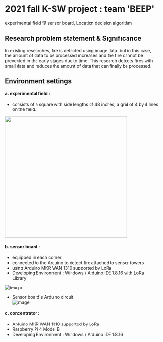 # 2021 fall K-SW project : team 'BEEP'
experimental field 및 sensor board, Location decision algorithm 

## Research problem statement & Significance
In existing researches, fire is detected using image data. 
but in this case, the amount of data to be processed increases and the fire cannot be prevented in the early stages due to time.
This research detects fires with small data and reduces the amount of data that can finally be processed.


## Environment settings
####  a. experimental field : 
+ consists of a square with side lengths of 48 inches, a grid of 4 by 4 lines on the field.

<img src="https://user-images.githubusercontent.com/68414594/144638993-e1e913e3-b151-4eb4-8126-1b5cd7c4591d.jpg" width="400" height="400"/>

    
####  b. sensor board :
+ equipped in each corner
+ connected to the Arduino to detect fire attached to sensor towers
+ using Arduino MKR WAN 1310 supported by LoRa 
+ Developing Environment : Windows / Arduino IDE 1.8.16 with LoRa Library

![image](https://user-images.githubusercontent.com/68414594/156910571-fb0560d8-b490-432a-a6c7-f2979ba6390d.png)

+ Sensor board's Arduino circuit <br>
![image](https://user-images.githubusercontent.com/68414594/156910635-822c2ff4-44d2-4811-8357-765675178903.png)




####  c. concentrator : 
+ Arduino MKR WAN 1310 supported by LoRa
+ Raspberry Pi 4 Model B
+ Developing Environment : Windows / Arduino IDE 1.8.16
